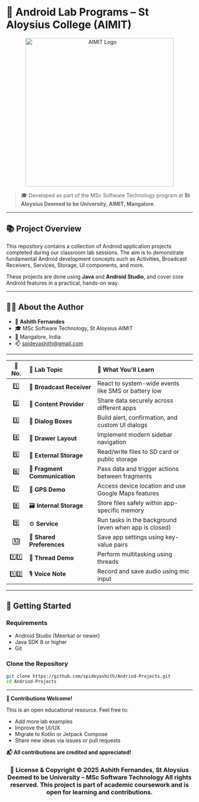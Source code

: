 
# 📱 Android Lab Programs – St Aloysius College (AIMIT)
<p align="center">
  <img src="https://raw.githubusercontent.com/spideyashith/angularapp/refs/heads/master/aimit-logo.webp" alt="AIMIT Logo" width="400"/>
</p>

> 🎓 Developed as part of the MSc Software Technology program at **St Aloysius Deemed to be University, AIMIT, Mangalore**.

---

## 📚 Project Overview

This repository contains a collection of Android application projects completed during our classroom lab sessions. The aim is to demonstrate fundamental Android development concepts such as Activities, Broadcast Receivers, Services, Storage, UI components, and more.

These projects are done using **Java** and **Android Studio**, and cover core Android features in a practical, hands-on way.

---

## 🧑‍🎓 About the Author

- 👤 **Ashith Fernandes**
- 🎓 MSc Software Technology, St Aloysius AIMIT
- 📍 Mangalore, India
- 📫 [spideyashith@gmail.com](mailto:spideyashith@gmail.com)

---

| 🔢 No. | 🧪 Lab Topic                  | 📝 What You'll Learn                                  |
| :----: | :---------------------------- | :---------------------------------------------------- |
|   1️⃣  | 📡 **Broadcast Receiver**     | React to system-wide events like SMS or battery low   |
|   2️⃣  | 🔗 **Content Provider**       | Share data securely across different apps             |
|   3️⃣  | 💬 **Dialog Boxes**           | Build alert, confirmation, and custom UI dialogs      |
|   4️⃣  | 🧭 **Drawer Layout**          | Implement modern sidebar navigation                   |
|   5️⃣  | 💾 **External Storage**       | Read/write files to SD card or public storage         |
|   6️⃣  | 🧩 **Fragment Communication** | Pass data and trigger actions between fragments       |
|   7️⃣  | 📍 **GPS Demo**               | Access device location and use Google Maps features   |
|   8️⃣  | 🗃️ **Internal Storage**      | Store files safely within app-specific memory         |
|   9️⃣  | ⚙️ **Service**                | Run tasks in the background (even when app is closed) |
|   🔟   | 🔐 **Shared Preferences**     | Save app settings using key-value pairs               |
| 1️⃣1️⃣ | 🧵 **Thread Demo**            | Perform multitasking using threads                    |
| 1️⃣2️⃣ | 🎙️ **Voice Note**            | Record and save audio using mic input                 |

---

## 🚀 Getting Started

### Requirements

- Android Studio (Meerkat or newer)
- Java SDK 8 or higher
- Git

### Clone the Repository

```bash
git clone https://github.com/spideyashith/Andriod-Projects.git
cd Andriod-Projects

```
---
**🤝 Contributions Welcome!**

This is an open educational resource.
Feel free to:
- Add more lab examples
- Improve the UI/UX
- Migrate to Kotlin or Jetpack Compose
- Share new ideas via issues or pull requests
  
**📬 All contributions are credited and appreciated!**


<h3 align="center"><b>📄 License & Copyright
© 2025 Ashith Fernandes, St Aloysius Deemed to be University – MSc Software Technology  
All rights reserved. This project is part of academic coursework and is open for learning and contributions.
</b></h3>

